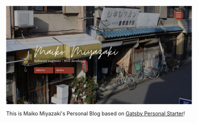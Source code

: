 <img alt="screenshot" src="./screenshot.jpg">

This is Maiko Miyazaki's Personal Blog based on [Gatsby Personal Starter](https://github.com/thomaswang/gatsby-personal-starter-blog)!